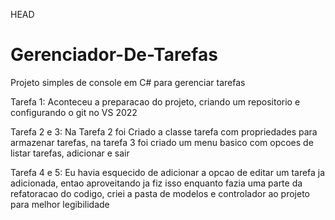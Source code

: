  HEAD
# Gerenciador-De-Tarefas
Projeto simples de console em C# para gerenciar tarefas


Tarefa 1: Aconteceu a preparacao do projeto, criando um repositorio e configurando o git no VS 2022

Tarefa 2 e 3: Na Tarefa 2 foi Criado a classe tarefa com propriedades para armazenar tarefas, na tarefa 3 foi criado um menu basico com opcoes de listar tarefas, adicionar e sair

Tarefa 4 e 5: Eu havia esquecido de adicionar a opcao de editar um tarefa ja adicionada, entao aproveitando ja fiz isso enquanto fazia uma parte da refatoracao do codigo, criei a pasta de modelos e controlador ao projeto para melhor legibilidade
